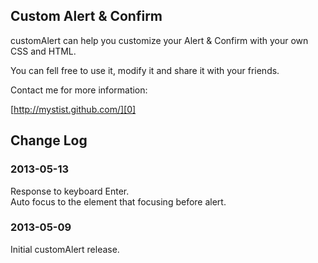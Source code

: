 ## Custom Alert & Confirm

customAlert can help you customize your Alert & Confirm with your own CSS and HTML.

You can fell free to use it, modify it and share it with your friends.

Contact me for more information:  

[http://mystist.github.com/][0]  

[0]: http://mystist.github.com/

## Change Log

### 2013-05-13
Response to keyboard Enter.  
Auto focus to the element that focusing before alert.

### 2013-05-09  
Initial customAlert release.
